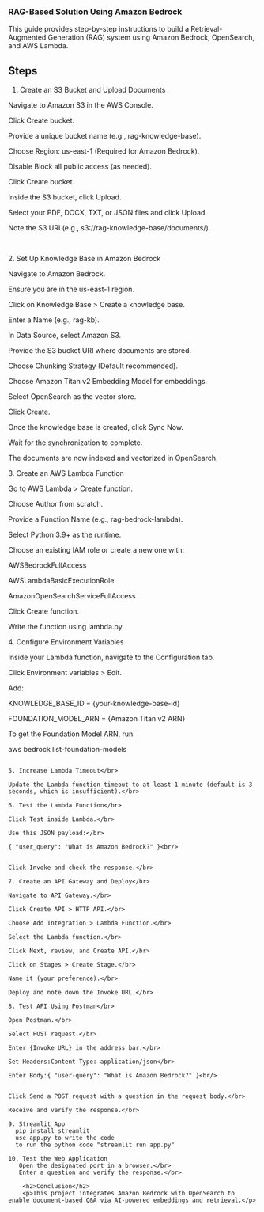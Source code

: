<h3>RAG-Based Solution Using Amazon Bedrock</h3>

<p>This guide provides step-by-step instructions to build a Retrieval-Augmented Generation (RAG) system using Amazon Bedrock, OpenSearch, and AWS Lambda.</p>

<h2>Steps</h2>

1. Create an S3 Bucket and Upload Documents</br>

<p>Navigate to Amazon S3 in the AWS Console.</br>

Click Create bucket.</br>

Provide a unique bucket name (e.g., rag-knowledge-base).</br>

Choose Region: us-east-1 (Required for Amazon Bedrock).</br>

Disable Block all public access (as needed).</br>

Click Create bucket.</br>

Inside the S3 bucket, click Upload.</br>

Select your PDF, DOCX, TXT, or JSON files and click Upload.</br>

Note the S3 URI (e.g., s3://rag-knowledge-base/documents/).</p></br>

<p>2. Set Up Knowledge Base in Amazon Bedrock</br>

Navigate to Amazon Bedrock.</br>

Ensure you are in the us-east-1 region.</br>

Click on Knowledge Base > Create a knowledge base.</br>

Enter a Name (e.g., rag-kb).</br>

In Data Source, select Amazon S3.</br>

Provide the S3 bucket URI where documents are stored.</br>

Choose Chunking Strategy (Default recommended).</br>

Choose Amazon Titan v2 Embedding Model for embeddings.</br>

Select OpenSearch as the vector store.</br>

Click Create.</br>

Once the knowledge base is created, click Sync Now.</br>

Wait for the synchronization to complete.</br>

The documents are now indexed and vectorized in OpenSearch.</br></p>

<p>3. Create an AWS Lambda Function</br>

Go to AWS Lambda > Create function.</br>

Choose Author from scratch.</br>

Provide a Function Name (e.g., rag-bedrock-lambda).</br>

Select Python 3.9+ as the runtime.</br>

Choose an existing IAM role or create a new one with:</br>

AWSBedrockFullAccess</br>

AWSLambdaBasicExecutionRole</br>

AmazonOpenSearchServiceFullAccess</br>

Click Create function.</br>

Write the function using lambda.py.</br></p>

<p>4. Configure Environment Variables</br>

Inside your Lambda function, navigate to the Configuration tab.</br>

Click Environment variables > Edit.</br>

Add:</br>

KNOWLEDGE_BASE_ID = {your-knowledge-base-id}</br>

FOUNDATION_MODEL_ARN = {Amazon Titan v2 ARN}</br>

To get the Foundation Model ARN, run:</br>

aws bedrock list-foundation-models<br/>
```<br/>

5. Increase Lambda Timeout</br>

Update the Lambda function timeout to at least 1 minute (default is 3 seconds, which is insufficient).</br>

6. Test the Lambda Function</br>

Click Test inside Lambda.</br>

Use this JSON payload:</br>

{ "user_query": "What is Amazon Bedrock?" }<br/>


Click Invoke and check the response.</br>

7. Create an API Gateway and Deploy</br>

Navigate to API Gateway.</br>

Click Create API > HTTP API.</br>

Choose Add Integration > Lambda Function.</br>

Select the Lambda function.</br>

Click Next, review, and Create API.</br>

Click on Stages > Create Stage.</br>

Name it (your preference).</br>

Deploy and note down the Invoke URL.</br>

8. Test API Using Postman</br>

Open Postman.</br>

Select POST request.</br>

Enter {Invoke URL} in the address bar.</br>

Set Headers:Content-Type: application/json</br>

Enter Body:{ "user-query": "What is Amazon Bedrock?" }<br/>


Click Send a POST request with a question in the request body.</br>

Receive and verify the response.</br>

9. Streamlit App
  pip install streamlit
  use app.py to write the code
  to run the python code "streamlit run app.py"
    
10. Test the Web Application
   Open the designated port in a browser.</br>
   Enter a question and verify the response.</br>

    <h2>Conclusion</h2>
    <p>This project integrates Amazon Bedrock with OpenSearch to enable document-based Q&A via AI-powered embeddings and retrieval.</p>


